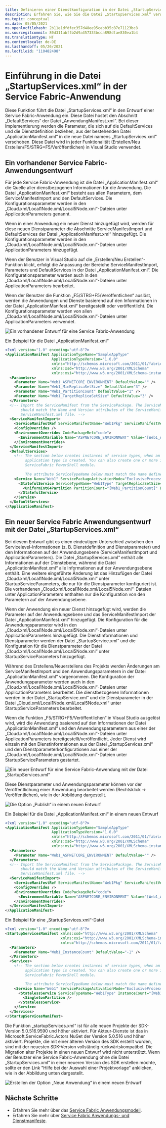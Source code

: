 ```yaml
---
title: Definieren einer Dienstkonfiguration in der Datei „StartupServices.xml“ für eine Service Fabric-Anwendung
description: Erfahren Sie, wie Sie die Datei „StartupServices.xml“ verwenden, um die Konfiguration der Serviceebene von der Datei „ApplicationManifest.xml“ zu trennen.
ms.topic: conceptual
ms.date: 05/05/2021
ms.openlocfilehash: 2b11e1dfdfec357d48ee95cabb35c87e71123bc8
ms.sourcegitcommit: 80d311abffb2d9a457333bcca898dfae830ea1b4
ms.translationtype: HT
ms.contentlocale: de-DE
ms.lasthandoff: 05/26/2021
ms.locfileid: "110482498"
---
```

# <a name="introducing-startupservicesxml-in-service-fabric-application"></a>Einführung in die Datei „StartupServices.xml“ in der Service Fabric-Anwendung
Diese Funktion führt die Datei „StartupServices.xml“ in den Entwurf einer Service Fabric-Anwendung ein. Diese Datei hostet den Abschnitt „DefaultServices“ der Datei „AnwendungManifest.xml“. Bei dieser Implementierung werden die Parameter, die sich auf die DefaultServices und die Dienstdefinition beziehen, aus der bestehenden Datei „ApplicationManifest.xml“ in die neue Datei namens „StartupServices.xml“ verschoben. Diese Datei wird in jeder Funktionalität (Erstellen/Neu  Erstellen/F5/STRG+F5/Veröffentlichen) in Visual Studio verwendet.

## <a name="existing-service-fabric-application-design"></a>Ein vorhandener Service Fabric-Anwendungsentwurf
Für jede Service Fabric-Anwendung ist die Datei „ApplicationManifest.xml“ die Quelle aller dienstbezogenen Informationen für die Anwendung. Die Datei „ApplicationManifest.xml“ besteht aus allen Parametern, dem ServiceManifestImport und den DefaultServices. Die Konfigurationsparameter werden in den „Cloud.xml/Local1Node.xml/Local5Node.xml“-Dateien unter ApplicationParameters genannt.

Wenn in einer Anwendung ein neuer Dienst hinzugefügt wird, werden für diese neuen Dienstparameter die Abschnitte ServiceManifestImport und DefaultServices der Datei „ApplicationManifest.xml“ hinzugefügt. Die Konfigurationsparameter werden in den „Cloud.xml/Local1Node.xml/Local5Node.xml“-Dateien unter ApplicationParameters hinzugefügt.

Wenn der Benutzer in Visual Studio auf die „Erstellen/Neu Erstellen“-Funktion klickt, erfolgt die Anpassung der Bereiche ServiceManifestImport, Parameters und DefaultServices in der Datei „ApplicationManifest.xml“. Die Konfigurationsparameter werden auch in den „Cloud.xml/Local1Node.xml/Local5Node.xml“-Dateien unter ApplicationParameters bearbeitet.

Wenn der Benutzer die Funktion „F5/STRG+F5/Veröffentlichen“ auslöst, werden die Anwendungen und Dienste basierend auf den Informationen in der Datei „ApplicationManifest.xml“ bereitgestellt oder veröffentlicht.  Die Konfigurationsparameter werden von allen „Cloud.xml/Local1Node.xml/Local5Node.xml“-Dateien unter ApplicationParameters verwendet.

![Ein vorhandener Entwurf für eine Service Fabric-Anwendung][exisiting-design-diagram]

Ein Beispiel für die Datei „ApplicationManifest.xml“ 

```xml
<?xml version="1.0" encoding="utf-8"?>
<ApplicationManifest ApplicationTypeName="SampleAppType"
                     ApplicationTypeVersion="1.0.0"
                     xmlns="http://schemas.microsoft.com/2011/01/fabric"
                     xmlns:xsd="http://www.w3.org/2001/XMLSchema"
                     xmlns:xsi="http://www.w3.org/2001/XMLSchema-instance">
  <Parameters>
    <Parameter Name="Web1_ASPNETCORE_ENVIRONMENT" DefaultValue="" />
    <Parameter Name="Web1_MinReplicaSetSize" DefaultValue="3" />
    <Parameter Name="Web1_PartitionCount" DefaultValue="1" />
    <Parameter Name="Web1_TargetReplicaSetSize" DefaultValue="3" />
  </Parameters>
  <!-- Import the ServiceManifest from the ServicePackage. The ServiceManifestName and ServiceManifestVersion 
       should match the Name and Version attributes of the ServiceManifest element defined in the 
       ServiceManifest.xml file. -->
  <ServiceManifestImport>
    <ServiceManifestRef ServiceManifestName="Web1Pkg" ServiceManifestVersion="1.0.0" />
    <ConfigOverrides />
    <EnvironmentOverrides CodePackageRef="code">
      <EnvironmentVariable Name="ASPNETCORE_ENVIRONMENT" Value="[Web1_ASPNETCORE_ENVIRONMENT]" />
    </EnvironmentOverrides>
  </ServiceManifestImport>
  <DefaultServices>
    <!-- The section below creates instances of service types, when an instance of this 
         application type is created. You can also create one or more instances of service type using the 
         ServiceFabric PowerShell module.
         
         The attribute ServiceTypeName below must match the name defined in the imported ServiceManifest.xml file. -->
    <Service Name="Web1" ServicePackageActivationMode="ExclusiveProcess">
      <StatefulService ServiceTypeName="Web1Type" TargetReplicaSetSize="[Web1_TargetReplicaSetSize]" MinReplicaSetSize="[Web1_MinReplicaSetSize]">
        <UniformInt64Partition PartitionCount="[Web1_PartitionCount]" LowKey="-9223372036854775808" HighKey="9223372036854775807" />
      </StatefulService>
    </Service>
  </DefaultServices>
</ApplicationManifest>
```

## <a name="new-service-fabric-application-design-with-startupservicesxml"></a>Ein neuer Service Fabric Anwendungsentwurf mit der Datei „StartupServices.xml“
Bei diesem Entwurf gibt es einen eindeutigen Unterschied zwischen den Servicelevel-Informationen (z. B. Dienstdefinition und Dienstparameter) und den Informationen auf der Anwendungsebene (ServiceManifestImport und ApplicationParameters). Die Datei „StartupServices.xml“ enthält alle Informationen auf der Dienstebene, während die Datei „ApplicationManifest.xml“ alle Informationen auf der Anwendungsebene enthält. Eine weitere eingeführte Änderung ist das Hinzufügen der Datei „Cloud.xml/Local1Node.xml/Local5Node.xml“ unter StartupServiceParameters, die nur für die Dienstparameter konfiguriert ist. Die vorhandenen „Cloud.xml/Local1Node.xml/Local5Node.xml“-Dateien unter ApplicationParameters enthalten nur die Konfiguration von den Parametern auf der Anwendungsebene.

Wenn der Anwendung ein neuer Dienst hinzugefügt wird, werden die Parameter auf der Anwendungsebene und das ServiceManifestImport der Datei „ApplicationManifest.xml“ hinzugefügt. Die Konfiguration für die Anwendungsparameter wird in den „Cloud.xml/Local1Node.xml/Local5Node.xml“-Dateien unter ApplicationParameters hinzugefügt. Die Dienstinformationen und Dienstparameter werden der Datei „StartupService.xml“ und die Konfiguration für die Dienstparameter der Datei „Cloud.xml/Local1Node.xml/Local5Node.xml“ unter StartupServiceParameters hinzugefügt.

Während des Erstellens/Neuerstellens des Projekts werden Änderungen am ServiceManifestImport und den Anwendungsparametern in der Datei „ApplicationManifest.xml“ vorgenommen. Die Konfiguration der Anwendungsparameter werden auch in den „Cloud.xml/Local1Node.xml/Local5Node.xml“-Dateien unter ApplicationParameters bearbeitet. Die dienstbezogenen Informationen werden in der Datei „StartupService.xml“ und die Dienstparameter in der Datei „Cloud.xml/Local1Node.xml/Local5Node.xml“ unter StartupServiceParameters bearbeitet.

Wenn die Funktion „F5/STRG+F5/Veröffentlichen“ in Visual Studio ausgelöst wird, wird die Anwendung basierend auf den Informationen der Datei „ApplicationManifest.xml“ und den Anwendungsparametern aus einer der „Cloud.xml/Local1Node.xml/Local5Node.xml“-Dateien unter ApplicationParameters bereitgestellt/veröffentlicht. Jeder Dienst wird einzeln mit den Dienstinformationen aus der Datei „StartupServices.xml“ und den Dienstparameterkonfigurationen aus einer der „Cloud.xml/Local1Node.xml/Local5Node.xml“-Dateien unter StartupServiceParameters gestartet.

![Ein neuer Entwurf für eine Service Fabric-Anwendung mit der Datei „StartupServices.xml“][new-design-diagram]

Diese Dienstparameter und Anwendungsparameter können vor der Veröffentlichung einer Anwendung bearbeitet werden (Rechtsklick -> Veröffentlichen), wie in der Abbildung dargestellt.

![Die Option „Publish“ in einem neuen Entwurf][publish-application]

Ein Beispiel für die Datei „ApplicationManifest.xml“ in einem neuen Entwurf
```xml
<?xml version="1.0" encoding="utf-8"?>
<ApplicationManifest ApplicationTypeName="SampleAppType"
                     ApplicationTypeVersion="1.0.0"
                     xmlns="http://schemas.microsoft.com/2011/01/fabric"
                     xmlns:xsd="http://www.w3.org/2001/XMLSchema"
                     xmlns:xsi="http://www.w3.org/2001/XMLSchema-instance">
  <Parameters>
    <Parameter Name="Web1_ASPNETCORE_ENVIRONMENT" DefaultValue="" />
  </Parameters>
  <!-- Import the ServiceManifest from the ServicePackage. The ServiceManifestName and ServiceManifestVersion 
       should match the Name and Version attributes of the ServiceManifest element defined in the 
       ServiceManifest.xml file. -->
  <ServiceManifestImport>
    <ServiceManifestRef ServiceManifestName="Web1Pkg" ServiceManifestVersion="1.0.0" />
    <ConfigOverrides />
    <EnvironmentOverrides CodePackageRef="code">
      <EnvironmentVariable Name="ASPNETCORE_ENVIRONMENT" Value="[Web1_ASPNETCORE_ENVIRONMENT]" />
    </EnvironmentOverrides>
  </ServiceManifestImport>
</ApplicationManifest>
```

Ein Beispiel für eine „StartupServices.xml“-Datei
```xml
<?xml version="1.0" encoding="utf-8"?>
<StartupServicesManifest xmlns:xsd="http://www.w3.org/2001/XMLSchema"
                         xmlns:xsi="http://www.w3.org/2001/XMLSchema-instance"
                         xmlns="http://schemas.microsoft.com/2011/01/fabric">
  <Parameters>
    <Parameter Name="Web1_InstanceCount" DefaultValue="-1" />
  </Parameters>
  <Services>
    <!-- The section below creates instances of service types, when an instance of this 
         application type is created. You can also create one or more instances of service type using the 
         ServiceFabric PowerShell module.

         The attribute ServiceTypeName below must match the name defined in the imported ServiceManifest.xml file. -->
    <Service Name="Web1" ServicePackageActivationMode="ExclusiveProcess">
      <StatelessService ServiceTypeName="Web1Type" InstanceCount="[Web1_InstanceCount]">
        <SingletonPartition />
      </StatelessService>
    </Service>
  </Services>
</StartupServicesManifest>
```

Die Funktion „startupServices.xml“ ist für alle neuen Projekte der SDK-Version 5.0.516.9590 und höher aktiviert. Für Akteur-Dienste ist das in Microsoft.ServiceFabric.Actors NuGet der Version 5.0.516 und höher aktiviert. Projekte, die mit einer älteren Version des SDK erstellt wurden, sind mit der neuesten SDK-Version vollständig rückwärtskompatibel. Die Migration alter Projekte in einen neuen Entwurf wird nicht unterstützt. Wenn der Benutzer eine Service Fabric-Anwendung ohne die Datei „StartupServices.xml“ in einer neueren Version des SDK erstellen möchte, sollte er den Link "Hilfe bei der Auswahl einer Projektvorlage" anklicken, wie in der Abbildung unten dargestellt.

![Erstellen der Option „Neue Anwendung“ in einem neuen Entwurf][create-new-project]


## <a name="next-steps"></a>Nächste Schritte
- Erfahren Sie mehr über das [Service Fabric Anwendungsmodell](service-fabric-application-model.md).
- Erfahren Sie mehr über [Service Fabric Anwendungs- und Dienstmanifeste](service-fabric-application-and-service-manifests.md).

<!--Image references-->
[exisiting-design-diagram]: ./media/service-fabric-startupservices/existing-design.png
[new-design-diagram]: ./media/service-fabric-startupservices/new-design.png
[publish-application]: ./media/service-fabric-startupservices/publish-application.png
[create-new-project]: ./media/service-fabric-startupservices/create-new-project.png

